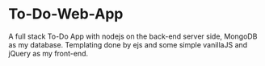 # To-Do-Web-App
A full stack To-Do App with nodejs on the back-end server side, MongoDB as my database. Templating done by ejs and some simple vanillaJS and jQuery as my front-end.
